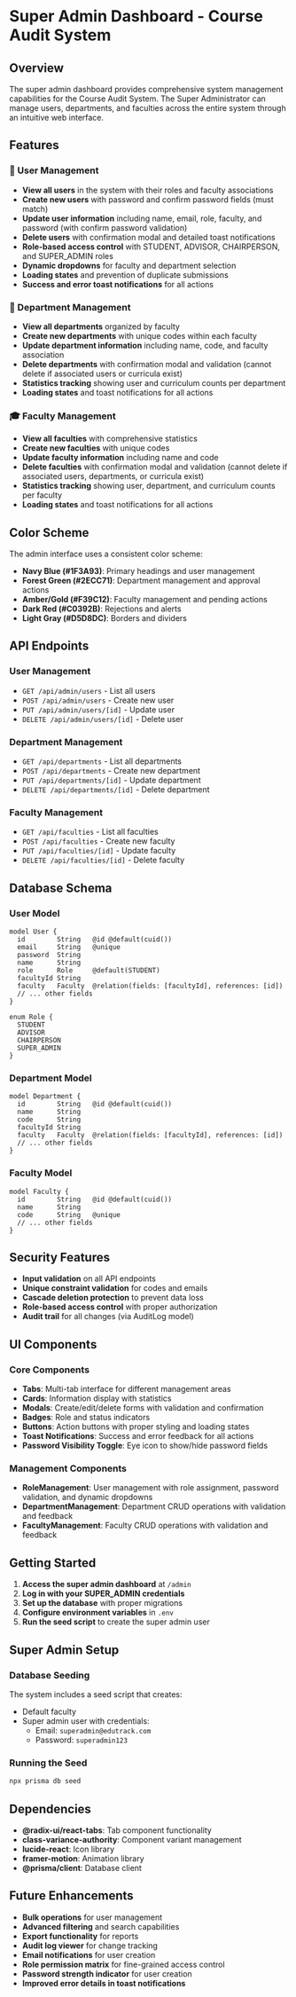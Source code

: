 # Super Admin Dashboard - Course Audit System

## Overview

The super admin dashboard provides comprehensive system management capabilities for the Course Audit System. The Super Administrator can manage users, departments, and faculties across the entire system through an intuitive web interface.

## Features

### 🔐 User Management
- **View all users** in the system with their roles and faculty associations
- **Create new users** with password and confirm password fields (must match)
- **Update user information** including name, email, role, faculty, and password (with confirm password validation)
- **Delete users** with confirmation modal and detailed toast notifications
- **Role-based access control** with STUDENT, ADVISOR, CHAIRPERSON, and SUPER_ADMIN roles
- **Dynamic dropdowns** for faculty and department selection
- **Loading states** and prevention of duplicate submissions
- **Success and error toast notifications** for all actions

### 🏢 Department Management
- **View all departments** organized by faculty
- **Create new departments** with unique codes within each faculty
- **Update department information** including name, code, and faculty association
- **Delete departments** with confirmation modal and validation (cannot delete if associated users or curricula exist)
- **Statistics tracking** showing user and curriculum counts per department
- **Loading states** and toast notifications for all actions

### 🎓 Faculty Management
- **View all faculties** with comprehensive statistics
- **Create new faculties** with unique codes
- **Update faculty information** including name and code
- **Delete faculties** with confirmation modal and validation (cannot delete if associated users, departments, or curricula exist)
- **Statistics tracking** showing user, department, and curriculum counts per faculty
- **Loading states** and toast notifications for all actions

## Color Scheme

The admin interface uses a consistent color scheme:
- **Navy Blue (#1F3A93)**: Primary headings and user management
- **Forest Green (#2ECC71)**: Department management and approval actions
- **Amber/Gold (#F39C12)**: Faculty management and pending actions
- **Dark Red (#C0392B)**: Rejections and alerts
- **Light Gray (#D5D8DC)**: Borders and dividers

## API Endpoints

### User Management
- `GET /api/admin/users` - List all users
- `POST /api/admin/users` - Create new user
- `PUT /api/admin/users/[id]` - Update user
- `DELETE /api/admin/users/[id]` - Delete user

### Department Management
- `GET /api/departments` - List all departments
- `POST /api/departments` - Create new department
- `PUT /api/departments/[id]` - Update department
- `DELETE /api/departments/[id]` - Delete department

### Faculty Management
- `GET /api/faculties` - List all faculties
- `POST /api/faculties` - Create new faculty
- `PUT /api/faculties/[id]` - Update faculty
- `DELETE /api/faculties/[id]` - Delete faculty

## Database Schema

### User Model
```prisma
model User {
  id        String   @id @default(cuid())
  email     String   @unique
  password  String
  name      String
  role      Role     @default(STUDENT)
  facultyId String
  faculty   Faculty  @relation(fields: [facultyId], references: [id])
  // ... other fields
}

enum Role {
  STUDENT
  ADVISOR
  CHAIRPERSON
  SUPER_ADMIN
}
```

### Department Model
```prisma
model Department {
  id        String   @id @default(cuid())
  name      String
  code      String
  facultyId String
  faculty   Faculty  @relation(fields: [facultyId], references: [id])
  // ... other fields
}
```

### Faculty Model
```prisma
model Faculty {
  id        String   @id @default(cuid())
  name      String
  code      String   @unique
  // ... other fields
}
```

## Security Features

- **Input validation** on all API endpoints
- **Unique constraint validation** for codes and emails
- **Cascade deletion protection** to prevent data loss
- **Role-based access control** with proper authorization
- **Audit trail** for all changes (via AuditLog model)

## UI Components

### Core Components
- **Tabs**: Multi-tab interface for different management areas
- **Cards**: Information display with statistics
- **Modals**: Create/edit/delete forms with validation and confirmation
- **Badges**: Role and status indicators
- **Buttons**: Action buttons with proper styling and loading states
- **Toast Notifications**: Success and error feedback for all actions
- **Password Visibility Toggle**: Eye icon to show/hide password fields

### Management Components
- **RoleManagement**: User management with role assignment, password validation, and dynamic dropdowns
- **DepartmentManagement**: Department CRUD operations with validation and feedback
- **FacultyManagement**: Faculty CRUD operations with validation and feedback

## Getting Started

1. **Access the super admin dashboard** at `/admin`
2. **Log in with your SUPER_ADMIN credentials**
3. **Set up the database** with proper migrations
4. **Configure environment variables** in `.env`
5. **Run the seed script** to create the super admin user

## Super Admin Setup

### Database Seeding
The system includes a seed script that creates:
- Default faculty
- Super admin user with credentials:
  - Email: `superadmin@edutrack.com`
  - Password: `superadmin123`

### Running the Seed
```bash
npx prisma db seed
```

## Dependencies

- **@radix-ui/react-tabs**: Tab component functionality
- **class-variance-authority**: Component variant management
- **lucide-react**: Icon library
- **framer-motion**: Animation library
- **@prisma/client**: Database client

## Future Enhancements

- **Bulk operations** for user management
- **Advanced filtering** and search capabilities
- **Export functionality** for reports
- **Audit log viewer** for change tracking
- **Email notifications** for user creation
- **Role permission matrix** for fine-grained access control
- **Password strength indicator** for user creation
- **Improved error details in toast notifications**